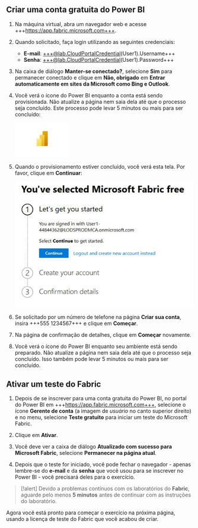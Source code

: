 ## Criar uma conta gratuita do Power BI

1. Na máquina virtual, abra um navegador web e acesse +++https://app.fabric.microsoft.com+++.

1. Quando solicitado, faça login utilizando as seguintes credenciais:

    - **E-mail**: +++@lab.CloudPortalCredential(User1).Username+++
    - **Senha**: +++@lab.CloudPortalCredential(User1).Password+++

1. Na caixa de diálogo **Manter-se conectado?**, selecione **Sim** para permanecer conectado e clique em **Não, obrigado** em **Entrar automaticamente em sites da Microsoft como Bing e Outlook**.

1. Você verá o ícone do Power BI enquanto a conta está sendo provisionada. Não atualize a página nem saia dela até que o processo seja concluído. Este processo pode levar 5 minutos ou mais para ser concluído:

    ![image1](images/uk4r1kzj.jpg)

1. Quando o provisionamento estiver concluído, você verá esta tela. Por favor, clique em **Continuar**:

    ![image2](images/h93b1dvf.jpg)

1. Se solicitado por um número de telefone na página **Criar sua conta**, insira +++555 1234567+++ e clique em **Começar**.

1. Na página de confirmação de detalhes, clique em **Começar** novamente.

1. Você verá o ícone do Power BI enquanto seu ambiente está sendo preparado. Não atualize a página nem saia dela até que o processo seja concluído. Isso também pode levar 5 minutos ou mais para ser concluído.

## Ativar um teste do Fabric

1. Depois de se inscrever para uma conta gratuita do Power BI, no portal do Power BI em +++https://app.fabric.microsoft.com+++, selecione o ícone **Gerente de conta** (a imagem de *usuário* no canto superior direito) e no menu, selecione **Teste gratuito** para iniciar um teste do Microsoft Fabric.

1. Clique em **Ativar**.

1. Você deve ver a caixa de diálogo **Atualizado com sucesso para Microsoft Fabric**, selecione **Permanecer na página atual**.

1. Depois que o teste for iniciado, você pode fechar o navegador - apenas lembre-se do **e-mail** e da **senha** que você usou para se inscrever no Power BI - você precisará deles para o exercício.

>[!alert] Devido a problemas contínuos com os laboratórios do **Fabric**, aguarde pelo menos **5 minutos** antes de continuar com as instruções do laboratório.

Agora você está pronto para começar o exercício na próxima página, usando a licença de teste do Fabric que você acabou de criar.

